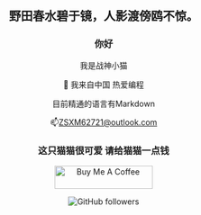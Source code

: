 <div align="center">

## 野田春水碧于镜，人影渡傍鸥不惊。

### 你好

我是战神小猫

🌟 我来自中国 热爱编程

目前精通的语言有Markdown

📫ZSXM62721@outlook.com

### 这只猫猫很可爱 请给猫猫一点钱
<a href="https://www.buymeacoffee.com/zhanshenxiaomao" target="_blank"><img src="https://cdn.buymeacoffee.com/buttons/default-blue.png" alt="Buy Me A Coffee" height="41" width="174"></a>

![GitHub followers](https://img.shields.io/github/followers/zhanshenxiaomao)

